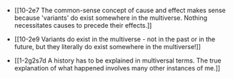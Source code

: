 - [[10-2e7 The common-sense concept of cause and effect makes sense because 'variants' do exist somewhere in the multiverse. Nothing necessitates causes to precede their effects.]]
- [[10-2e9 Variants do exist in the multiverse - not in the past or in the future, but they literally do exist somewhere in the multiverse!]]

- [[1-2g2s7d A history has to be explained in multiversal terms. The true explanation of what happened involves many other instances of me.]]
